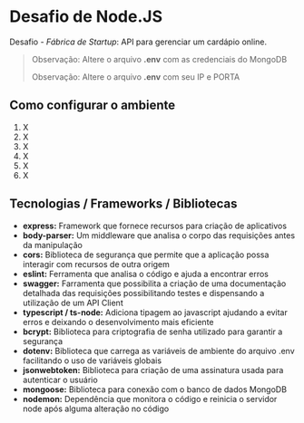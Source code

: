 # **Desafio de Node.JS**

Desafio - *Fábrica de Startup*:
API para gerenciar um cardápio online.

> Observação: Altere o arquivo **.env** com as credenciais do MongoDB
> 
> Observação: Altere o arquivo **.env** com seu IP e PORTA

## Como configurar o ambiente
 1. X
 2. X
 3. X
 4. X
 5. X
 6. X

## Tecnologias / Frameworks / Bibliotecas

- **express:** Framework que fornece recursos para criação de aplicativos
- **body-parser:** Um middleware que analisa o corpo das requisições antes da manipulação
- **cors:** Biblioteca de segurança que permite que a aplicação possa interagir com recursos de outra origem
- **eslint:** Ferramenta que analisa o código e ajuda a encontrar erros 
- **swagger:** Farramenta que possibilita a criação de uma documentação detalhada das requisições possibilitando testes e dispensando a utilização de um API Client
- **typescript / ts-node:** Adiciona tipagem ao javascript ajudando a evitar erros e deixando o desenvolvimento mais eficiente
- **bcrypt:** Biblioteca para criptografia de senha utilizado para garantir a segurança
- **dotenv:** Biblioteca que carrega as variáveis de ambiente do arquivo .env facilitando o uso de variáveis globais
- **jsonwebtoken:** Biblioteca para criação de uma assinatura usada para autenticar o usuário
- **mongoose:** Biblioteca para conexão com o banco de dados MongoDB
- **nodemon:** Dependência que monitora o código e reinicia o servidor node após alguma alteração no código